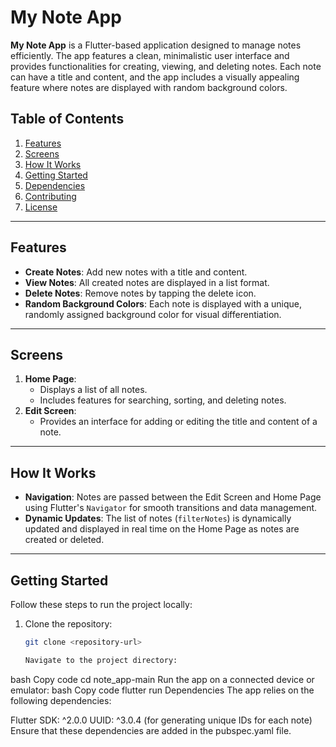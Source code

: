 # My Note App

**My Note App** is a Flutter-based application designed to manage notes efficiently. The app features a clean, minimalistic user interface and provides functionalities for creating, viewing, and deleting notes. Each note can have a title and content, and the app includes a visually appealing feature where notes are displayed with random background colors.

## Table of Contents

1. [Features](#features)
2. [Screens](#screens)
3. [How It Works](#how-it-works)
4. [Getting Started](#getting-started)
5. [Dependencies](#dependencies)
6. [Contributing](#contributing)
7. [License](#license)

---

## Features

- **Create Notes**: Add new notes with a title and content.
- **View Notes**: All created notes are displayed in a list format.
- **Delete Notes**: Remove notes by tapping the delete icon.
- **Random Background Colors**: Each note is displayed with a unique, randomly assigned background color for visual differentiation.

---

## Screens

1. **Home Page**:
   - Displays a list of all notes.
   - Includes features for searching, sorting, and deleting notes.
2. **Edit Screen**:
   - Provides an interface for adding or editing the title and content of a note.

---

## How It Works

- **Navigation**: Notes are passed between the Edit Screen and Home Page using Flutter's `Navigator` for smooth transitions and data management.
- **Dynamic Updates**: The list of notes (`filterNotes`) is dynamically updated and displayed in real time on the Home Page as notes are created or deleted.

---

## Getting Started

Follow these steps to run the project locally:

1. Clone the repository:
   ```bash
   git clone <repository-url>

   Navigate to the project directory:
bash
Copy code
cd note_app-main
Run the app on a connected device or emulator:
bash
Copy code
flutter run
Dependencies
The app relies on the following dependencies:

Flutter SDK: ^2.0.0
UUID: ^3.0.4 (for generating unique IDs for each note)
Ensure that these dependencies are added in the pubspec.yaml file.


